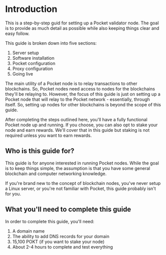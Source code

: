 # Introduction

This is a step-by-step guid for setting up a Pocket validator node. The goal is to provide as much detail as possible while also keeping things clear and easy follow. 

This guide is broken down into five sections:

1. Server setup
2. Software installation
3. Pocket configuration
4. Proxy configuration
5. Going live

The main utility of a Pocket node is to relay transactions to other blockchains. So, Pocket nodes need access to nodes for the blockchains they'll be relaying to. However, the focus of this guide is just on setting up a Pocket node that will relay to the Pocket network - essentially, through itself. So, setting up nodes for other blockchains is beyond the scope of this guide.

After completing the steps outlined here, you'll have a fully functional Pocket node up and running. If you choose, you can also opt to stake your node and earn rewards. We'll cover that in this guide but staking is not required unless you want to earn rewards.

## Who is this guide for?

This guide is for anyone interested in running Pocket nodes. While the goal is to keep things simple, the assumption is that you have some general blockchain and computer networking knowledge. 

If you're brand new to the concept of blockchain nodes, you've never setup a Linux server, or you're not familiar with Pocket, this guide probably isn't for you.

## What you'll need to complete this guide

In order to complete this guide, you'll need:

1. A domain name
2. The ability to add DNS records for your domain
3. 15,100 POKT (if you want to stake your node)
4. About 2-4 hours to complete and test everything